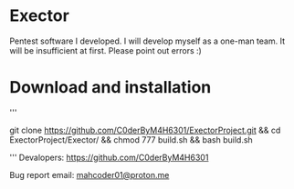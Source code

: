 # Exector
Pentest software I developed. I will develop myself as a one-man team. It will be insufficient at first. Please point out errors :) 
# Download and installation
'''

git clone https://github.com/C0derByM4H6301/ExectorProject.git && cd ExectorProject/Exector/ && chmod 777 build.sh && bash build.sh 

'''
Devalopers: 
https://github.com/C0derByM4H6301 

Bug report email: 
mahcoder01@proton.me

